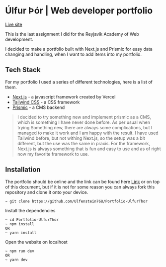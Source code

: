 # Úlfur Þór | Web developer portfolio

[ Live site ](https://somelink)

This is the last assignment I did for the Reyjavík Academy of Web development.

I decided to make a portfolio built with Next.js and Prismic for easy data changing and handling, when I want to add items into my portfolio.

## Tech Stack

For my portfolio I used a series of different technologies, here is a list of them.

- [Next.js](https://nextjs.org/) - a javascript framework created by Vercel
- [Tailwind CSS](https://tailwindcss.com/) - a CSS framework
- [Prismic](https://prismic.io/) - a CMS backend

> I decided to try something new and implement prismic as a CMS,
> which is something I have never done before. As per usual when trying
> Something new, there are always some complications, but I managed to
> make it work and I am happy with the result. I have used Tailwind before,
> but not withing Next.js, so the setup was a bit different, but the use
> was the same in praxis. For the framework, Next.js is always something
> that is fun and easy to use and as of right now my favorite framework
> to use.

## Installation

The portfolio should be online and the link can be found here [Link](https://somelink) or on top of this document,
but if it is not for some reason you can always fork this repository and clone it onto your device.

```
~ git clone https://github.com/Ulfenstein768/Portfolio-UlfurThor
```

Install the dependencies

```
~ cd Portfolio-UlfurThor
~ npm install
OR
~ yarn install
```

Open the website on localhost

```
~ npm run dev
OR
~ yarn dev
```
